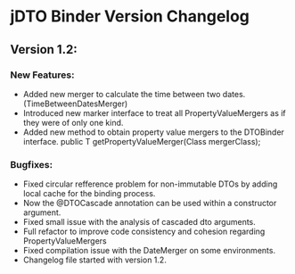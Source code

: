 jDTO Binder Version Changelog
==============================

Version 1.2:
------------

### New Features:

* Added new merger to calculate the time between two dates. (TimeBetweenDatesMerger)
* Introduced new marker interface to treat all PropertyValueMergers as if they were of only one kind.
* Added new method to obtain property value mergers to the DTOBinder interface.
    public <T extends PropertyValueMerger> T getPropertyValueMerger(Class<T> mergerClass);


### Bugfixes:

* Fixed circular refference problem for non-immutable DTOs by adding local cache for the binding process.
* Now the @DTOCascade annotation can be used within a constructor argument.
* Fixed small issue with the analysis of cascaded dto arguments.
* Full refactor to improve code consistency and cohesion regarding PropertyValueMergers 
* Fixed compilation issue with the DateMerger on some environments.
* Changelog file started with version 1.2.